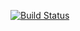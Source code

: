 [![Build Status](https://travis-ci.org/SoftwareForScience/testjs.svg?branch=master)](https://travis-ci.org/SoftwareForScience/testjs)

